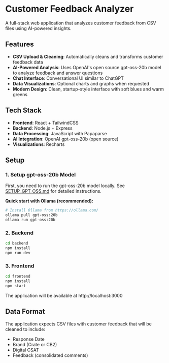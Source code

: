 # Customer Feedback Analyzer

A full-stack web application that analyzes customer feedback from CSV files using AI-powered insights.

## Features

- **CSV Upload & Cleaning**: Automatically cleans and transforms customer feedback data
- **AI-Powered Analysis**: Uses OpenAI's open source gpt-oss-20b model to analyze feedback and answer questions
- **Chat Interface**: Conversational UI similar to ChatGPT
- **Data Visualizations**: Optional charts and graphs when requested
- **Modern Design**: Clean, startup-style interface with soft blues and warm greens

## Tech Stack

- **Frontend**: React + TailwindCSS
- **Backend**: Node.js + Express
- **Data Processing**: JavaScript with Papaparse
- **AI Integration**: OpenAI gpt-oss-20b (open source)
- **Visualizations**: Recharts

## Setup

### 1. Setup gpt-oss-20b Model
First, you need to run the gpt-oss-20b model locally. See [SETUP_GPT_OSS.md](./SETUP_GPT_OSS.md) for detailed instructions.

**Quick start with Ollama (recommended):**
```bash
# Install Ollama from https://ollama.com/
ollama pull gpt-oss:20b
ollama run gpt-oss:20b
```

### 2. Backend
```bash
cd backend
npm install
npm run dev
```

### 3. Frontend
```bash
cd frontend
npm install
npm start
```

The application will be available at http://localhost:3000

## Data Format

The application expects CSV files with customer feedback that will be cleaned to include:
- Response Date
- Brand (Crate or CB2)
- Digital CSAT
- Feedback (consolidated comments)
